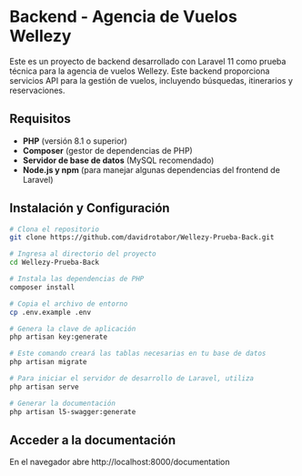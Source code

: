 # Backend - Agencia de Vuelos Wellezy

Este es un proyecto de backend desarrollado con Laravel 11 como prueba técnica para la agencia de vuelos Wellezy. Este backend proporciona servicios API para la gestión de vuelos, incluyendo búsquedas, itinerarios y reservaciones.

## Requisitos

- **PHP** (versión 8.1 o superior)
- **Composer** (gestor de dependencias de PHP)
- **Servidor de base de datos** (MySQL recomendado)
- **Node.js y npm** (para manejar algunas dependencias del frontend de Laravel)

## Instalación y Configuración


```bash
# Clona el repositorio
git clone https://github.com/davidrotabor/Wellezy-Prueba-Back.git

# Ingresa al directorio del proyecto
cd Wellezy-Prueba-Back

# Instala las dependencias de PHP
composer install

# Copia el archivo de entorno
cp .env.example .env

# Genera la clave de aplicación
php artisan key:generate

# Este comando creará las tablas necesarias en tu base de datos
php artisan migrate

# Para iniciar el servidor de desarrollo de Laravel, utiliza
php artisan serve

# Generar la documentación
php artisan l5-swagger:generate
```

## Acceder a la documentación

En el navegador abre http://localhost:8000/documentation

